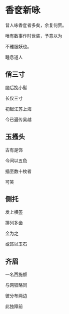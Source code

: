    

# 香奁新咏

昔人咏香奁者多矣，余复何赘。

唯有数事作时世装，予意以为

不雅服妖也。

踵息道人

## 俏三寸

脑后挽小髻

长仅三寸

初起江苏上海

今已遍传吴越

## 玉搔头

古有是饰

今间以五色

插至数十枚者

可笑

## 侧托

发上横签

排列多齿

金为之

或饰以玉石

## 齐眉

一名西施额

与网钗略同

彼分布两边

此独障前